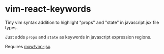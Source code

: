 # vim-react-keywords
Tiny vim syntax addition to highlight "props" and "state" in javascript.jsx file types.

Just adds `props` and `state` as keywords in javascript expression regions.

Requires [mxw/vim-jsx](https://github.com/mxw/vim-jsx).
